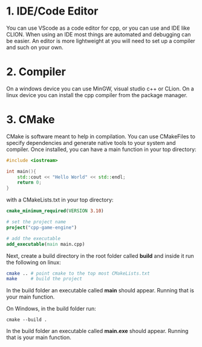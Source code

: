 # 1. IDE/Code Editor
You can use VScode as a code editor for cpp, or you can use and IDE like CLION. When using an IDE most things are automated and debugging can be easier. An editor is more lightweight at you will need to set up a compiler and such on your own.

# 2. Compiler
On a windows device you can use MinGW, visual studio c++ or CLion. On a linux device you can install the cpp compiler from the package manager.

# 3. CMake
CMake is software meant to help in compilation. You can use CMakeFiles to specify dependencies and generate native tools to your system and compiler. Once installed, you can have a main function in your top directory:

~~~cpp
#include <iostream>

int main(){
    std::cout << "Hello World" << std::endl;
    return 0;
}
~~~

with a CMakeLists.txt in your top directory:
~~~cmake
cmake_minimum_required(VERSION 3.10)

# set the project name
project("cpp-game-engine")

# add the executable
add_executable(main main.cpp)
~~~

Next, create a build directory in the root folder called **build** and inside it run the following on linux:
~~~bash
cmake .. # point cmake to the top most CMakeLists.txt
make     # build the project
~~~
In the build folder an executable called **main** should appear. Running that is your main function.

On Windows, in the build folder run:
~~~
cmake --build .
~~~
In the build folder an executable called **main.exe** should appear. Running that is your main function.